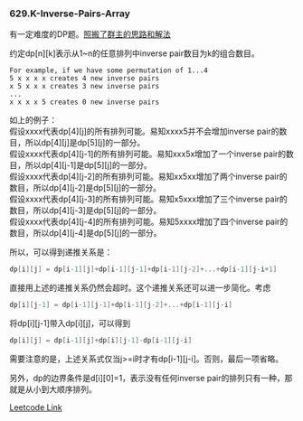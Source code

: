 ### 629.K-Inverse-Pairs-Array

有一定难度的DP题。[照搬了群主的思路和解法](https://github.com/wisdompeak/LeetCode/tree/master/Dynamic_Programming/629.K-Inverse-Pairs-Array)

约定dp[n][k]表示从1~n的任意排列中inverse pair数目为k的组合数目。
```
For example, if we have some permutation of 1...4   
5 x x x x creates 4 new inverse pairs   
x 5 x x x creates 3 new inverse pairs   
...   
x x x x 5 creates 0 new inverse pairs   
```
如上的例子：    
假设xxxx代表dp[4][j]的所有排列可能。易知xxxx5并不会增加inverse pair的数目，所以dp[4][j]是dp[5][j]的一部分。   
假设xxxx代表dp[4][j-1]的所有排列可能。易知xxx5x增加了一个inverse pair的数目，所以dp[4][j-1]是dp[5][j]的一部分。   
假设xxxx代表dp[4][j-2]的所有排列可能。易知xx5xx增加了两个inverse pair的数目，所以dp[4][j-2]是dp[5][j]的一部分。   
假设xxxx代表dp[4][j-3]的所有排列可能。易知x5xxx增加了三个inverse pair的数目，所以dp[4][j-3]是dp[5][j]的一部分。   
假设xxxx代表dp[4][j-4]的所有排列可能。易知5xxxx增加了四个inverse pair的数目，所以dp[4][j-4]是dp[5][j]的一部分。   

所以，可以得到递推关系是：
```cpp
dp[i][j] = dp[i-1][j]+dp[i-1][j-1]+dp[i-1][j-2]+...+dp[i-1][j-i+1]
```
直接用上述的递推关系仍然会超时。这个递推关系还可以进一步简化。考虑
```cpp
dp[i][j-1] = dp[i-1][j-1]+dp[i-1][j-2]+...+dp[i-1][j-i]
```
将dp[i][j-1]带入dp[i][j]，可以得到
```cpp
dp[i][j] = dp[i-1][j]+dp[i][j-1]-dp[i-1][j-i]
```
需要注意的是，上述关系式仅当j>=i时才有dp[i-1][j-i]。否则，最后一项省略。

另外，dp的边界条件是d[i][0]=1，表示没有任何inverse pair的排列只有一种，那就是从小到大顺序排列。


[Leetcode Link](https://leetcode.com/problems/k-inverse-pairs-array)